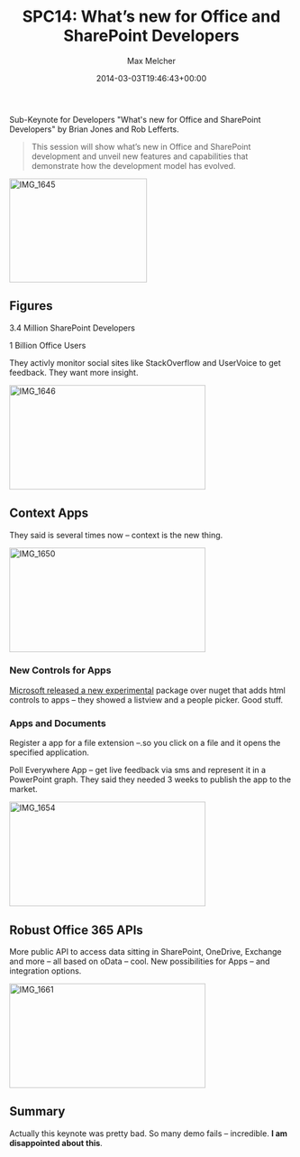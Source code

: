 ﻿---
title: 'SPC14: What’s new for Office and SharePoint Developers'
author: Max Melcher
aliases:
   - "/post/2014-03-03-spc14-whats-new-office-sharepoint-developers/"
2014: "03"
type: post
date: 2014-03-03T19:46:43+00:00
url: /2014/03/spc14-whats-new-office-sharepoint-developers/
yourls_shorturl:
  - http://melcher.it/s/20
categories:
  - Conference
  - Development
  - SharePoint 2013

---
Sub-Keynote for Developers "What's new for Office and SharePoint Developers" by Brian Jones and Rob Lefferts.

> This session will show what’s new in Office and SharePoint development and unveil new features and capabilities that demonstrate how the development model has evolved.

[<img style="background-image: none; padding-top: 0px; padding-left: 0px; display: inline; padding-right: 0px; border: 0px;" title="IMG_1645" alt="IMG_1645" src="http://melcher.it/wp-content/uploads/IMG_1645_thumb.jpg" width="244" height="184" border="0" />][1]

## Figures

3.4 Million SharePoint Developers
  
1 Billion Office Users

They activly monitor social sites like StackOverflow and UserVoice to get feedback. They want more insight.

[<img style="background-image: none; padding-top: 0px; padding-left: 0px; display: inline; padding-right: 0px; border: 0px;" title="IMG_1646" alt="IMG_1646" src="http://melcher.it/wp-content/uploads/IMG_1646_thumb.jpg" width="348" height="185" border="0" />][2]

## Context Apps

They said is several times now – context is the new thing.

[<img style="background-image: none; padding-top: 0px; padding-left: 0px; display: inline; padding-right: 0px; border: 0px;" title="IMG_1650" alt="IMG_1650" src="http://melcher.it/wp-content/uploads/IMG_1650_thumb.jpg" width="348" height="185" border="0" />][3]

### New Controls for Apps

[Microsoft released a new experimental][4] package over nuget that adds html controls to apps – they showed a listview and a people picker. Good stuff.

### Apps and Documents

Register a app for a file extension –.so you click on a file and it opens the specified application.

Poll Everywhere App – get live feedback via sms and represent it in a PowerPoint graph. They said they needed 3 weeks to publish the app to the market.

[<img style="background-image: none; padding-top: 0px; padding-left: 0px; display: inline; padding-right: 0px; border: 0px;" title="IMG_1654" alt="IMG_1654" src="http://melcher.it/wp-content/uploads/IMG_1654_thumb.jpg" width="348" height="185" border="0" />][5]

## Robust Office 365 APIs

More public API to access data sitting in SharePoint, OneDrive, Exchange and more – all based on oData – cool. New possibilities for Apps – and integration options.

[<img style="background-image: none; padding-top: 0px; padding-left: 0px; display: inline; padding-right: 0px; border: 0px;" title="IMG_1661" alt="IMG_1661" src="http://melcher.it/wp-content/uploads/IMG_1661_thumb.jpg" width="348" height="185" border="0" />][6]

## Summary

Actually this keynote was pretty bad. So many demo fails – incredible. **I am disappointed about this**.

 [1]: http://melcher.it/wp-content/uploads/IMG_1645.jpg
 [2]: http://melcher.it/wp-content/uploads/IMG_1646.jpg
 [3]: http://melcher.it/wp-content/uploads/IMG_1650.jpg
 [4]: https://www.nuget.org/packages/Microsoft.Office.WebWidgets.Experimental/
 [5]: http://melcher.it/wp-content/uploads/IMG_1654.jpg
 [6]: http://melcher.it/wp-content/uploads/IMG_1661.jpg

